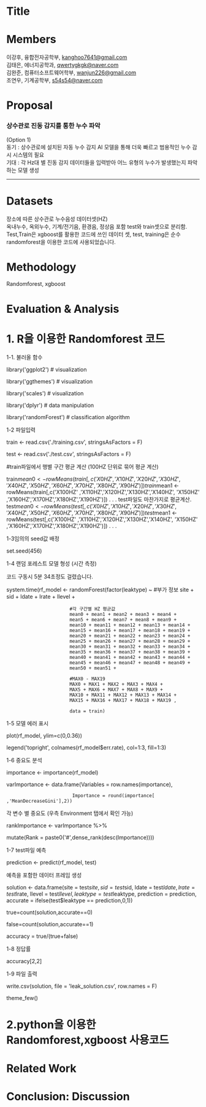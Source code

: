 # Title

# Members
이강후, 융합전자공학부, kanghoo7641@gmail.com   
김태은, 에너지공학과, qwertygkgk@naver.com   
김완준, 컴퓨터소프트웨어학부, wanjun226@gmail.com   
조연우, 기계공학부, s54s54@naver.com   

# Proposal
### 상수관로 진동 감지를 통한 누수 파악   
(Option 1)   
동기 : 상수관로에 설치된 자동 누수 감지 AI 모델을 통해 더욱 빠르고 범용적인 누수 감시 시스템의 필요   
기대 : 각 Hz대 별 진동 감지 데이터들을 입력받아 어느 유형의 누수가 발생했는지 파악하는 모델 생성   

***

# Datasets
장소에 따른 상수관로 누수음성 데이터셋(HZ)  
옥내누수, 옥외누수, 기계/전기음, 환경음, 정상음 포함
test와 train셋으로 분리함. Test,Train은 xgboost를 활용한 코드에 쓰인 데이터 셋, test, training은 순수 randomforest을 이용한 코드에 사용되었습니다.
# Methodology
Randomforest, xgboost
# Evaluation & Analysis
# 1. R을 이용한 Randomforest 코드
1-1. 불러올 함수

library('ggplot2') # visualization

library('ggthemes') # visualization

library('scales') # visualization

library('dplyr') # data manipulation

library('randomForest') # classification algorithm


1-2 파일입력

train <- read.csv('./training.csv', stringsAsFactors = F)

test <- read.csv('./test.csv', stringsAsFactors = F)

#train파일에서 행별 구간 평균 계산 (100HZ 단위로 묶어 평균 계산)

train$mean0 <- rowMeans(train[,c('X0HZ' ,'X10HZ','X20HZ','X30HZ','X40HZ',
                                 'X50HZ','X60HZ','X70HZ','X80HZ','X90HZ')])
train$mean1 <- rowMeans(train[,c('X100HZ' ,'X110HZ','X120HZ','X130HZ','X140HZ',
                                 'X150HZ' ,'X160HZ','X170HZ','X180HZ','X190HZ')])
.
.
.
test파일도 마찬가지로 평균계산.
test$mean0 <- rowMeans(test[,c('X0HZ' ,'X10HZ','X20HZ','X30HZ','X40HZ',
                                 'X50HZ','X60HZ','X70HZ','X80HZ','X90HZ')])
test$mean1 <- rowMeans(test[,c('X100HZ' ,'X110HZ','X120HZ','X130HZ','X140HZ',
                                 'X150HZ' ,'X160HZ','X170HZ','X180HZ','X190HZ')])
.
.
.


1-3임의의 seed값 배정

set.seed(456)


1-4 랜덤 포레스트 모델 형성 (시간 측정)
 
 코드 구동시 5분 34초정도 걸렸습니다.

system.time(rf_model <- randomForest(factor(leaktype) ~
                           #부가 정보
                           site + sid + ldate + lrate + llevel +
                           
                           #각 구간별 HZ 평균값
                           mean0 + mean1 + mean2 + mean3 + mean4 +
                           mean5 + mean6 + mean7 + mean8 + mean9 +
                           mean10 + mean11 + mean12 + mean13 + mean14 +
                           mean15 + mean16 + mean17 + mean18 + mean19 +
                           mean20 + mean21 + mean22 + mean23 + mean24 +
                           mean25 + mean26 + mean27 + mean28 + mean29 +
                           mean30 + mean31 + mean32 + mean33 + mean34 +
                           mean35 + mean36 + mean37 + mean38 + mean39 +
                           mean40 + mean41 + mean42 + mean43 + mean44 +
                           mean45 + mean46 + mean47 + mean48 + mean49 +
                           mean50 + mean51 +

                           #MAX0 - MAX19
                           MAX0 + MAX1 + MAX2 + MAX3 + MAX4 + 
                           MAX5 + MAX6 + MAX7 + MAX8 + MAX9 + 
                           MAX10 + MAX11 + MAX12 + MAX13 + MAX14 + 
                           MAX15 + MAX16 + MAX17 + MAX18 + MAX19 ,
                          
                           data = train)

                           
1-5 모델 에러 표시

plot(rf_model, ylim=c(0,0.36))

legend('topright', colnames(rf_model$err.rate), col=1:3, fill=1:3)


1-6 중요도 분석

importance    <- importance(rf_model)

varImportance <- data.frame(Variables = row.names(importance), 
                            
                            Importance = round(importance[ ,'MeanDecreaseGini'],2))

각 변수 별 중요도 (우측 Environment 탭에서 확인 가능)

rankImportance <- varImportance %>%
  
  mutate(Rank = paste0('#',dense_rank(desc(Importance))))


1-7 test파일 예측

prediction <- predict(rf_model, test)

예측을 포함한 데이터 프레임 생성

solution <- data.frame(site = test$site,
                       sid = test$sid,
                       ldate = test$ldate,
                       lrate = test$lrate,
                       llevel = test$llevel,
                       leaktype = test$leaktype,
                       prediction = prediction,
                       accurate = ifelse(test$leaktype == prediction,0,1))


true=count(solution,accurate==0)

false=count(solution,accurate==1)

accuracy = true/(true+false)


1-8 정답률

accuracy[2,2]


1-9 파일 출력

write.csv(solution, file = 'leak_solution.csv', row.names = F)

theme_few()

# 2.python을 이용한 Randomforest,xgboost 사용코드 
# Related Work

# Conclusion: Discussion
